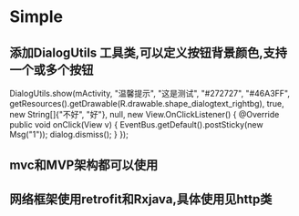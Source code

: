 # Simple

## 添加DialogUtils 工具类,可以定义按钮背景颜色,支持一个或多个按钮
DialogUtils.show(mActivity, "温馨提示", "这是测试", "#272727", "#46A3FF",
                getResources().getDrawable(R.drawable.shape_dialogtext_rightbg), true, new String[]{"不好", "好"}, null, new View.OnClickListener() {
                    @Override
                    public void onClick(View v) {
                        EventBus.getDefault().postSticky(new Msg("1"));
                        dialog.dismiss();
                    }
                });



## mvc和MVP架构都可以使用

## 网络框架使用retrofit和Rxjava,具体使用见http类
